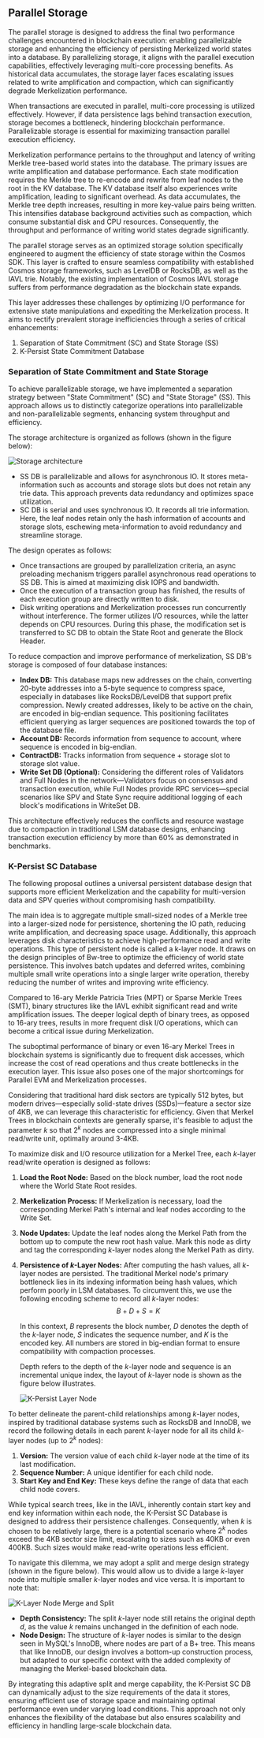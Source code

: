 ## Parallel Storage

The parallel storage is designed to address the final two performance challenges encountered in blockchain execution: enabling parallelizable storage and enhancing the efficiency of persisting Merkelized world states into a database. By parallelizing storage, it aligns with the parallel execution capabilities, effectively leveraging multi-core processing benefits. As historical data accumulates, the storage layer faces escalating issues related to write amplification and compaction, which can significantly degrade Merkelization performance.

When transactions are executed in parallel, multi-core processing is utilized effectively. However, if data persistence lags behind transaction execution, storage becomes a bottleneck, hindering blockchain performance. Parallelizable storage is essential for maximizing transaction parallel execution efficiency.

Merkelization performance pertains to the throughput and latency of writing Merkle tree-based world states into the database. The primary issues are write amplification and database performance. Each state modification requires the Merkle tree to re-encode and rewrite from leaf nodes to the root in the KV database. The KV database itself also experiences write amplification, leading to significant overhead. As data accumulates, the Merkle tree depth increases, resulting in more key-value pairs being written. This intensifies database background activities such as compaction, which consume substantial disk and CPU resources. Consequently, the throughput and performance of writing world states degrade significantly.

The parallel storage serves as an optimized storage solution specifically engineered to augment the efficiency of state storage within the Cosmos SDK. This layer is crafted to ensure seamless compatibility with established Cosmos storage frameworks, such as LevelDB or RocksDB, as well as the IAVL trie. Notably, the existing implementation of Cosmos IAVL storage suffers from performance degradation as the blockchain state expands.

This layer addresses these challenges by optimizing I/O performance for extensive state manipulations and expediting the Merkelization process. It aims to rectify prevalent storage inefficiencies through a series of critical enhancements:

1. Separation of State Commitment (SC) and State Storage (SS)
2. K-Persist State Commitment Database

### Separation of State Commitment and State Storage

To achieve parallelizable storage, we have implemented a separation strategy between "State Commitment" (SC) and "State Storage" (SS). This approach allows us to distinctly categorize operations into parallelizable and non-parallelizable segments, enhancing system throughput and efficiency.

The storage architecture is organized as follows (shown in the figure below):

![Storage architecture](./img/sc-ss-separation.png)

- SS DB is parallelizable and allows for asynchronous IO. It stores meta-information such as accounts and storage slots but does not retain any trie data. This approach prevents data redundancy and optimizes space utilization.
- SC DB is serial and uses synchronous IO. It records all trie information. Here, the leaf nodes retain only the hash information of accounts and storage slots, eschewing meta-information to avoid redundancy and streamline storage.

The design operates as follows:

- Once transactions are grouped by parallelization criteria, an async preloading mechanism triggers parallel asynchronous read operations to SS DB. This is aimed at maximizing disk IOPS and bandwidth.
- Once the execution of a transaction group has finished, the results of each execution group are directly written to disk.
- Disk writing operations and Merkelization processes run concurrently without interference. The former utilizes I/O resources, while the latter depends on CPU resources. During this phase, the modification set is transferred to SC DB to obtain the State Root and generate the Block Header.

To reduce compaction and improve performance of merkelization, SS DB's storage is composed of four database instances:

- **Index DB:** This database maps new addresses on the chain, converting 20-byte addresses into a 5-byte sequence to compress space, especially in databases like RocksDB/LevelDB that support prefix compression. Newly created addresses, likely to be active on the chain, are encoded in big-endian sequence. This positioning facilitates efficient querying as larger sequences are positioned towards the top of the database file.
- **Account DB:** Records information from sequence to account, where sequence is encoded in big-endian.
- **ContractDB:** Tracks information from sequence + storage slot to storage slot value.
- **Write Set DB (Optional):** Considering the different roles of Validators and Full Nodes in the network—Validators focus on consensus and transaction execution, while Full Nodes provide RPC services—special scenarios like SPV and State Sync require additional logging of each block's modifications in WriteSet DB.

This architecture effectively reduces the conflicts and resource wastage due to compaction in traditional LSM database designs, enhancing transaction execution efficiency by more than 60% as demonstrated in benchmarks.

### K-Persist SC Database

The following proposal outlines a universal persistent database design that supports more efficient Merkelization and the capability for multi-version data and SPV queries without compromising hash compatibility.

The main idea is to aggregate multiple small-sized nodes of a Merkle tree into a larger-sized node for persistence, shortening the IO path, reducing write amplification, and decreasing space usage. Additionally, this approach leverages disk characteristics to achieve high-performance read and write operations. This type of persistent node is called a k-layer node. It draws on the design principles of Bw-tree to optimize the efficiency of world state persistence. This involves batch updates and deferred writes, combining multiple small write operations into a single larger write operation, thereby reducing the number of writes and improving write efficiency.

Compared to 16-ary Merkle Patricia Tries (MPT) or Sparse Merkle Trees (SMT), binary structures like the IAVL exhibit significant read and write amplification issues. The deeper logical depth of binary trees, as opposed to 16-ary trees, results in more frequent disk I/O operations, which can become a critical issue during Merkelization.

The suboptimal performance of binary or even 16-ary Merkel Trees in blockchain systems is significantly due to frequent disk accesses, which increase the cost of read operations and thus create bottlenecks in the execution layer. This issue also poses one of the major shortcomings for Parallel EVM and Merkelization processes.

Considering that traditional hard disk sectors are typically 512 bytes, but modern drives—especially solid-state drives (SSDs)—feature a sector size of 4KB, we can leverage this characteristic for efficiency. Given that Merkel Trees in blockchain contexts are generally sparse, it's feasible to adjust the parameter $k$ so that $2^k$ nodes are compressed into a single minimal read/write unit, optimally around 3-4KB.

To maximize disk and I/O resource utilization for a Merkel Tree, each $k$-layer read/write operation is designed as follows:

1. **Load the Root Node:** Based on the block number, load the root node where the World State Root resides.
2. **Merkelization Process:** If Merkelization is necessary, load the corresponding Merkel Path's internal and leaf nodes according to the Write Set.
3. **Node Updates:** Update the leaf nodes along the Merkel Path from the bottom up to compute the new root hash value. Mark this node as dirty and tag the corresponding $k$-layer nodes along the Merkel Path as dirty.
4. **Persistence of $k$-Layer Nodes:** After computing the hash values, all $k$-layer nodes are persisted. The traditional Merkel node's primary bottleneck lies in its indexing information being hash values, which perform poorly in LSM databases. To circumvent this, we use the following encoding scheme to record all $k$-layer nodes:
   $$
   B + D + S = K
   $$

   In this context, $B$ represents the block number, $D$ denotes the depth of the $k$-layer node, $S$ indicates the sequence number, and $K$ is the encoded key. All numbers are stored in big-endian format to ensure compatibility with compaction processes.

   Depth refers to the depth of the $k$-layer node and sequence is an incremental unique index, the layout of $k$-layer node is shown as the figure below illustrates.

   ![K-Persist Layer Node](./img/k-persist-layer-node.png)

To better delineate the parent-child relationships among $k$-layer nodes, inspired by traditional database systems such as RocksDB and InnoDB, we record the following details in each parent $k$-layer node for all its child $k$-layer nodes (up to $2^k$ nodes):

1. **Version:** The version value of each child $k$-layer node at the time of its last modification.
2. **Sequence Number:** A unique identifier for each child node.
3. **Start Key and End Key:** These keys define the range of data that each child node covers.

While typical search trees, like in the IAVL, inherently contain start key and end key information within each node, the K-Persist SC Database is designed to address their persistence challenges. Consequently, when $k$ is chosen to be relatively large, there is a potential scenario where $2^k$ nodes exceed the 4KB sector size limit, escalating to sizes such as 40KB or even 400KB. Such sizes would make read-write operations less efficient.

To navigate this dilemma, we may adopt a split and merge design strategy (shown in the figure below). This would allow us to divide a large $k$-layer node into multiple smaller $k$-layer nodes and vice versa. It is important to note that:

![K-Layer Node Merge and Split](./img/k-persist-layer-merge-split.png)

- **Depth Consistency:** The split $k$-layer node still retains the original depth $d$, as the value $k$ remains unchanged in the definition of each node.
- **Node Design:** The structure of $k$-layer nodes is similar to the design seen in MySQL's InnoDB, where nodes are part of a B+ tree. This means that like InnoDB, our design involves a bottom-up construction process, but adapted to our specific context with the added complexity of managing the Merkel-based blockchain data.

By integrating this adaptive split and merge capability, the K-Persist SC DB can dynamically adjust to the size requirements of the data it stores, ensuring efficient use of storage space and maintaining optimal performance even under varying load conditions. This approach not only enhances the flexibility of the database but also ensures scalability and efficiency in handling large-scale blockchain data.
